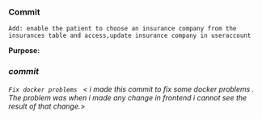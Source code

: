### Commit
`Add: enable the patient to choose an insurance company from the insurances table and access,update insurance company in useraccount`

**Purpose:**  
<i made this commit to enable the patient to add insurance company when they in register form also he will be able to modify or delete the associated insurance comapny from the user account pag.>


### commit 
`Fix docker problems `
< i made this commit to fix some docker problems . The problem was when i made any change in frontend i cannot see the result of that change.>
